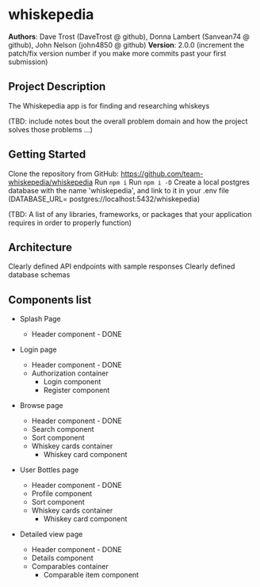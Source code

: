 # whiskepedia

**Authors**: Dave Trost (DaveTrost @ github), Donna Lambert (Sanvean74 @ github), John Nelson (john4850 @ github)
**Version**: 2.0.0 (increment the patch/fix version number if you make more commits past your first submission)

## Project Description

The Whiskepedia app is for finding and researching whiskeys

(TBD: include notes bout the overall problem domain and how the project solves those problems ...)

## Getting Started
<!-- What are the steps that a user must take in order to build this app on their own machine and get it running? -->
Clone the repository from GitHub: https://github.com/team-whiskepedia/whiskepedia
Run ```npm i```
Run ```npm i -D```
Create a local postgres database with the name 'whiskepedia', and link to it in your .env file (DATABASE_URL= postgres://localhost:5432/whiskepedia)

(TBD: A list of any libraries, frameworks, or packages that your application requires in order to properly function)

## Architecture
<!-- Provide a detailed description of the application design. What technologies (languages, libraries, etc) you're using, and any other relevant design information. -->
Clearly defined API endpoints with sample responses
Clearly defined database schemas

## Components list

- Splash Page
  - Header component - DONE

- Login page
  - Header component - DONE
  - Authorization container
    - Login component
    - Register component

- Browse page
  - Header component - DONE
  - Search component
  - Sort component
  - Whiskey cards container
    - Whiskey card component

- User Bottles page
  - Header component - DONE
  - Profile component
  - Sort component
  - Whiskey cards container
    - Whiskey card component

- Detailed view page
  - Header component - DONE
  - Details component
  - Comparables container
    - Comparable item component
